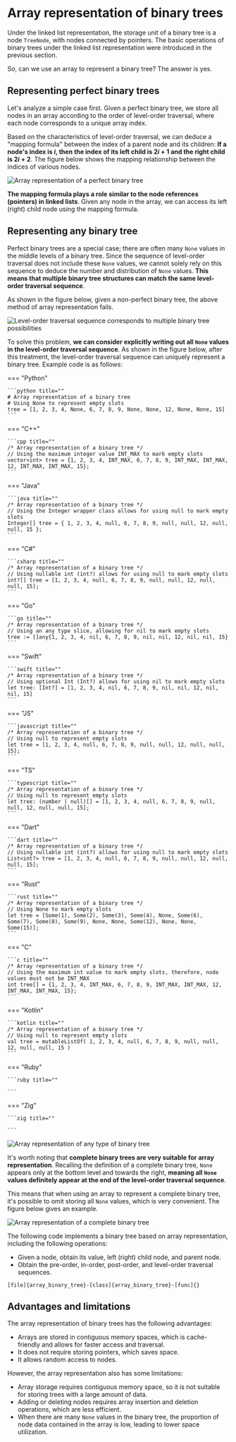 # Array representation of binary trees

Under the linked list representation, the storage unit of a binary tree is a node `TreeNode`, with nodes connected by pointers. The basic operations of binary trees under the linked list representation were introduced in the previous section.

So, can we use an array to represent a binary tree? The answer is yes.

## Representing perfect binary trees

Let's analyze a simple case first. Given a perfect binary tree, we store all nodes in an array according to the order of level-order traversal, where each node corresponds to a unique array index.

Based on the characteristics of level-order traversal, we can deduce a "mapping formula" between the index of a parent node and its children: **If a node's index is $i$, then the index of its left child is $2i + 1$ and the right child is $2i + 2$**. The figure below shows the mapping relationship between the indices of various nodes.

![Array representation of a perfect binary tree](array_representation_of_tree.assets/array_representation_binary_tree.png)

**The mapping formula plays a role similar to the node references (pointers) in linked lists**. Given any node in the array, we can access its left (right) child node using the mapping formula.

## Representing any binary tree

Perfect binary trees are a special case; there are often many `None` values in the middle levels of a binary tree. Since the sequence of level-order traversal does not include these `None` values, we cannot solely rely on this sequence to deduce the number and distribution of `None` values. **This means that multiple binary tree structures can match the same level-order traversal sequence**.

As shown in the figure below, given a non-perfect binary tree, the above method of array representation fails.

![Level-order traversal sequence corresponds to multiple binary tree possibilities](array_representation_of_tree.assets/array_representation_without_empty.png)

To solve this problem, **we can consider explicitly writing out all `None` values in the level-order traversal sequence**. As shown in the figure below, after this treatment, the level-order traversal sequence can uniquely represent a binary tree. Example code is as follows:

=== "Python"

    ```python title=""
    # Array representation of a binary tree
    # Using None to represent empty slots
    tree = [1, 2, 3, 4, None, 6, 7, 8, 9, None, None, 12, None, None, 15]
    ```

=== "C++"

    ```cpp title=""
    /* Array representation of a binary tree */
    // Using the maximum integer value INT_MAX to mark empty slots
    vector<int> tree = {1, 2, 3, 4, INT_MAX, 6, 7, 8, 9, INT_MAX, INT_MAX, 12, INT_MAX, INT_MAX, 15};
    ```

=== "Java"

    ```java title=""
    /* Array representation of a binary tree */
    // Using the Integer wrapper class allows for using null to mark empty slots
    Integer[] tree = { 1, 2, 3, 4, null, 6, 7, 8, 9, null, null, 12, null, null, 15 };
    ```

=== "C#"

    ```csharp title=""
    /* Array representation of a binary tree */
    // Using nullable int (int?) allows for using null to mark empty slots
    int?[] tree = [1, 2, 3, 4, null, 6, 7, 8, 9, null, null, 12, null, null, 15];
    ```

=== "Go"

    ```go title=""
    /* Array representation of a binary tree */
    // Using an any type slice, allowing for nil to mark empty slots
    tree := []any{1, 2, 3, 4, nil, 6, 7, 8, 9, nil, nil, 12, nil, nil, 15}
    ```

=== "Swift"

    ```swift title=""
    /* Array representation of a binary tree */
    // Using optional Int (Int?) allows for using nil to mark empty slots
    let tree: [Int?] = [1, 2, 3, 4, nil, 6, 7, 8, 9, nil, nil, 12, nil, nil, 15]
    ```

=== "JS"

    ```javascript title=""
    /* Array representation of a binary tree */
    // Using null to represent empty slots
    let tree = [1, 2, 3, 4, null, 6, 7, 8, 9, null, null, 12, null, null, 15];
    ```

=== "TS"

    ```typescript title=""
    /* Array representation of a binary tree */
    // Using null to represent empty slots
    let tree: (number | null)[] = [1, 2, 3, 4, null, 6, 7, 8, 9, null, null, 12, null, null, 15];
    ```

=== "Dart"

    ```dart title=""
    /* Array representation of a binary tree */
    // Using nullable int (int?) allows for using null to mark empty slots
    List<int?> tree = [1, 2, 3, 4, null, 6, 7, 8, 9, null, null, 12, null, null, 15];
    ```

=== "Rust"

    ```rust title=""
    /* Array representation of a binary tree */
    // Using None to mark empty slots
    let tree = [Some(1), Some(2), Some(3), Some(4), None, Some(6), Some(7), Some(8), Some(9), None, None, Some(12), None, None, Some(15)];
    ```

=== "C"

    ```c title=""
    /* Array representation of a binary tree */
    // Using the maximum int value to mark empty slots, therefore, node values must not be INT_MAX
    int tree[] = {1, 2, 3, 4, INT_MAX, 6, 7, 8, 9, INT_MAX, INT_MAX, 12, INT_MAX, INT_MAX, 15};
    ```

=== "Kotlin"

    ```kotlin title=""
    /* Array representation of a binary tree */
    // Using null to represent empty slots
    val tree = mutableListOf( 1, 2, 3, 4, null, 6, 7, 8, 9, null, null, 12, null, null, 15 )
    ```

=== "Ruby"

    ```ruby title=""

    ```

=== "Zig"

    ```zig title=""

    ```

![Array representation of any type of binary tree](array_representation_of_tree.assets/array_representation_with_empty.png)

It's worth noting that **complete binary trees are very suitable for array representation**. Recalling the definition of a complete binary tree, `None` appears only at the bottom level and towards the right, **meaning all `None` values definitely appear at the end of the level-order traversal sequence**.

This means that when using an array to represent a complete binary tree, it's possible to omit storing all `None` values, which is very convenient. The figure below gives an example.

![Array representation of a complete binary tree](array_representation_of_tree.assets/array_representation_complete_binary_tree.png)

The following code implements a binary tree based on array representation, including the following operations:

- Given a node, obtain its value, left (right) child node, and parent node.
- Obtain the pre-order, in-order, post-order, and level-order traversal sequences.

```src
[file]{array_binary_tree}-[class]{array_binary_tree}-[func]{}
```

## Advantages and limitations

The array representation of binary trees has the following advantages:

- Arrays are stored in contiguous memory spaces, which is cache-friendly and allows for faster access and traversal.
- It does not require storing pointers, which saves space.
- It allows random access to nodes.

However, the array representation also has some limitations:

- Array storage requires contiguous memory space, so it is not suitable for storing trees with a large amount of data.
- Adding or deleting nodes requires array insertion and deletion operations, which are less efficient.
- When there are many `None` values in the binary tree, the proportion of node data contained in the array is low, leading to lower space utilization.
